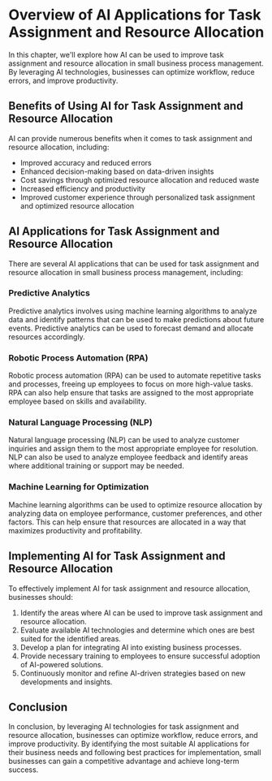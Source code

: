 Overview of AI Applications for Task Assignment and Resource Allocation
==============================================================================================================================================================

In this chapter, we'll explore how AI can be used to improve task assignment and resource allocation in small business process management. By leveraging AI technologies, businesses can optimize workflow, reduce errors, and improve productivity.

Benefits of Using AI for Task Assignment and Resource Allocation
----------------------------------------------------------------

AI can provide numerous benefits when it comes to task assignment and resource allocation, including:

* Improved accuracy and reduced errors
* Enhanced decision-making based on data-driven insights
* Cost savings through optimized resource allocation and reduced waste
* Increased efficiency and productivity
* Improved customer experience through personalized task assignment and optimized resource allocation

AI Applications for Task Assignment and Resource Allocation
-----------------------------------------------------------

There are several AI applications that can be used for task assignment and resource allocation in small business process management, including:

### Predictive Analytics

Predictive analytics involves using machine learning algorithms to analyze data and identify patterns that can be used to make predictions about future events. Predictive analytics can be used to forecast demand and allocate resources accordingly.

### Robotic Process Automation (RPA)

Robotic process automation (RPA) can be used to automate repetitive tasks and processes, freeing up employees to focus on more high-value tasks. RPA can also help ensure that tasks are assigned to the most appropriate employee based on skills and availability.

### Natural Language Processing (NLP)

Natural language processing (NLP) can be used to analyze customer inquiries and assign them to the most appropriate employee for resolution. NLP can also be used to analyze employee feedback and identify areas where additional training or support may be needed.

### Machine Learning for Optimization

Machine learning algorithms can be used to optimize resource allocation by analyzing data on employee performance, customer preferences, and other factors. This can help ensure that resources are allocated in a way that maximizes productivity and profitability.

Implementing AI for Task Assignment and Resource Allocation
-----------------------------------------------------------

To effectively implement AI for task assignment and resource allocation, businesses should:

1. Identify the areas where AI can be used to improve task assignment and resource allocation.
2. Evaluate available AI technologies and determine which ones are best suited for the identified areas.
3. Develop a plan for integrating AI into existing business processes.
4. Provide necessary training to employees to ensure successful adoption of AI-powered solutions.
5. Continuously monitor and refine AI-driven strategies based on new developments and insights.

Conclusion
----------

In conclusion, by leveraging AI technologies for task assignment and resource allocation, businesses can optimize workflow, reduce errors, and improve productivity. By identifying the most suitable AI applications for their business needs and following best practices for implementation, small businesses can gain a competitive advantage and achieve long-term success.

